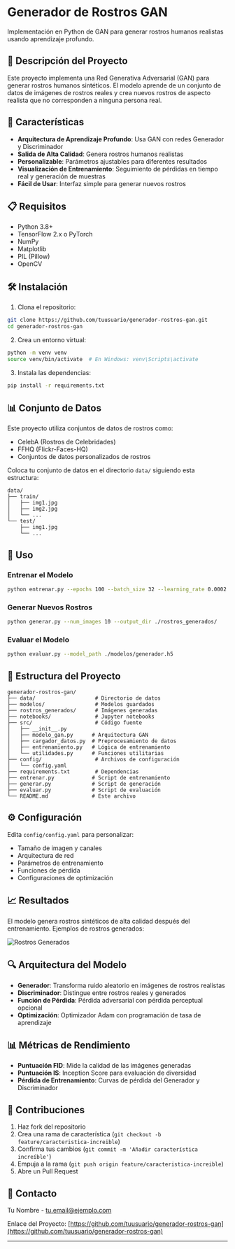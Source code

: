 # Generador de Rostros GAN

Implementación en Python de GAN para generar rostros humanos realistas usando aprendizaje profundo.

## 🎯 Descripción del Proyecto

Este proyecto implementa una Red Generativa Adversarial (GAN) para generar rostros humanos sintéticos. El modelo aprende de un conjunto de datos de imágenes de rostros reales y crea nuevos rostros de aspecto realista que no corresponden a ninguna persona real.

## 🚀 Características

- **Arquitectura de Aprendizaje Profundo**: Usa GAN con redes Generador y Discriminador
- **Salida de Alta Calidad**: Genera rostros humanos realistas
- **Personalizable**: Parámetros ajustables para diferentes resultados
- **Visualización de Entrenamiento**: Seguimiento de pérdidas en tiempo real y generación de muestras
- **Fácil de Usar**: Interfaz simple para generar nuevos rostros

## 📋 Requisitos

- Python 3.8+
- TensorFlow 2.x o PyTorch
- NumPy
- Matplotlib
- PIL (Pillow)
- OpenCV

## 🛠️ Instalación

1. Clona el repositorio:
```bash
git clone https://github.com/tuusuario/generador-rostros-gan.git
cd generador-rostros-gan
```

2. Crea un entorno virtual:
```bash
python -m venv venv
source venv/bin/activate  # En Windows: venv\Scripts\activate
```

3. Instala las dependencias:
```bash
pip install -r requirements.txt
```

## 📊 Conjunto de Datos

Este proyecto utiliza conjuntos de datos de rostros como:
- CelebA (Rostros de Celebridades)
- FFHQ (Flickr-Faces-HQ)
- Conjuntos de datos personalizados de rostros

Coloca tu conjunto de datos en el directorio `data/` siguiendo esta estructura:
```
data/
├── train/
│   ├── img1.jpg
│   ├── img2.jpg
│   └── ...
└── test/
    ├── img1.jpg
    └── ...
```

## 🔧 Uso

### Entrenar el Modelo

```bash
python entrenar.py --epochs 100 --batch_size 32 --learning_rate 0.0002
```

### Generar Nuevos Rostros

```bash
python generar.py --num_images 10 --output_dir ./rostros_generados/
```

### Evaluar el Modelo

```bash
python evaluar.py --model_path ./modelos/generador.h5
```

## 📁 Estructura del Proyecto

```
generador-rostros-gan/
├── data/                   # Directorio de datos
├── modelos/                # Modelos guardados
├── rostros_generados/      # Imágenes generadas
├── notebooks/              # Jupyter notebooks
├── src/                    # Código fuente
│   ├── __init__.py
│   ├── modelo_gan.py      # Arquitectura GAN
│   ├── cargador_datos.py  # Preprocesamiento de datos
│   ├── entrenamiento.py   # Lógica de entrenamiento
│   └── utilidades.py      # Funciones utilitarias
├── config/                 # Archivos de configuración
│   └── config.yaml
├── requirements.txt        # Dependencias
├── entrenar.py            # Script de entrenamiento
├── generar.py             # Script de generación
├── evaluar.py             # Script de evaluación
└── README.md              # Este archivo
```

## ⚙️ Configuración

Edita `config/config.yaml` para personalizar:
- Tamaño de imagen y canales
- Arquitectura de red
- Parámetros de entrenamiento
- Funciones de pérdida
- Configuraciones de optimización

## 📈 Resultados

El modelo genera rostros sintéticos de alta calidad después del entrenamiento. Ejemplos de rostros generados:

![Rostros Generados](assets/muestras_generadas.png)

## 🔍 Arquitectura del Modelo

- **Generador**: Transforma ruido aleatorio en imágenes de rostros realistas
- **Discriminador**: Distingue entre rostros reales y generados
- **Función de Pérdida**: Pérdida adversarial con pérdida perceptual opcional
- **Optimización**: Optimizador Adam con programación de tasa de aprendizaje

## 📊 Métricas de Rendimiento

- **Puntuación FID**: Mide la calidad de las imágenes generadas
- **Puntuación IS**: Inception Score para evaluación de diversidad
- **Pérdida de Entrenamiento**: Curvas de pérdida del Generador y Discriminador

## 🤝 Contribuciones

1. Haz fork del repositorio
2. Crea una rama de característica (`git checkout -b feature/caracteristica-increible`)
3. Confirma tus cambios (`git commit -m 'Añadir característica increíble'`)
4. Empuja a la rama (`git push origin feature/caracteristica-increible`)
5. Abre un Pull Request

## 📧 Contacto

Tu Nombre - [tu.email@ejemplo.com](mailto:tu.email@ejemplo.com)

Enlace del Proyecto: [https://github.com/tuusuario/generador-rostros-gan](https://github.com/tuusuario/generador-rostros-gan)

---
